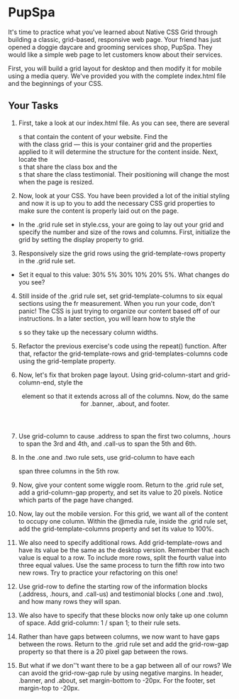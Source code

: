 # PupSpa

It's time to practice what you've learned about Native CSS Grid through building a classic, grid-based, responsive web page. Your friend has just opened a doggie daycare and grooming services shop, PupSpa. They would like a simple web page to let customers know about their services.

First, you will build a grid layout for desktop and then modify it for mobile using a media query.  We've provided you with the complete index.html file and the beginnings of your CSS. 

## Your Tasks

1. First, take a look at our index.html file. As you can see, there are several <div>s that contain the content of your website. Find the <div> with the class grid — this is your container grid and the properties applied to it will determine the structure for the content inside. Next, locate the <div>s that share the class box and the <div>s that share the class testimonial. Their positioning will change the most when the page is resized. 

2. Now, look at your CSS. You have been provided a lot of the initial styling and now it is up to you to add the necessary CSS grid properties to make sure the content is properly laid out on the page.

- In the .grid rule set in style.css, your are going to lay out your grid and specify the number and size of the rows and columns. First, initialize the grid by setting the display property to grid.

3. Responsively size the grid rows using the grid-template-rows property in the .grid rule set. 

- Set it equal to this value: 30% 5% 30% 10% 20% 5%. What changes do you see?

4. Still inside of the .grid rule set, set grid-template-columns to six equal sections using the fr measurement.  When you run your code, don't panic! The CSS is just trying to organize our content based off of our instructions. In a later section, you will  learn how to style the <div>s so they take up the necessary column widths.

5. Refactor the previous exercise's code using the repeat() function. After that, refactor the grid-template-rows and grid-templates-columns code using the grid-template property. 

6. Now, let's fix that broken page layout. Using grid-column-start and grid-column-end, style the <header> element so that it extends across all of the columns. Now, do the same for .banner, .about, and footer.

7. Use grid-column to cause .address to span the first two columns, .hours to span the 3rd and 4th, and .call-us to span the 5th and 6th.

8. In the .one and .two rule sets, use grid-column to have each <div> span three columns in the 5th row.

9. Now, give your content some wiggle room. Return to the .grid rule set, add a grid-column-gap property, and set its value to 20 pixels. Notice which parts of the page have changed.

10. Now, lay out the mobile version. For this grid, we want all of the content to occupy one column. Within the @media rule, inside the .grid rule set, add the grid-template-columns property and set its value to 100%. 

11. We also need to specify additional rows. Add grid-template-rows and have its value be the same as the desktop version. Remember that each value is equal to a row.  To include more rows, split the fourth value into three equal values. Use the same process to turn the fifth row into two new rows. Try to practice your refactoring on this one!

12. Use grid-row to define the starting row of the information blocks (.address, .hours, and .call-us) and testimonial blocks (.one and .two), and how many rows they will span.

13. We also have to specify that these blocks now only take up one column of space. Add grid-column: 1 / span 1; to their rule sets.

14.  Rather than have gaps between columns, we now want to have gaps between the rows.  Return to the .grid rule set and add  the grid-row-gap property so that there is a 20 pixel gap between the rows.

15. But what if we don''t want there to be a gap between all of our rows? We can avoid the grid-row-gap rule by using negative margins. In header, .banner, and .about, set margin-bottom to -20px. For the footer, set margin-top to -20px.







